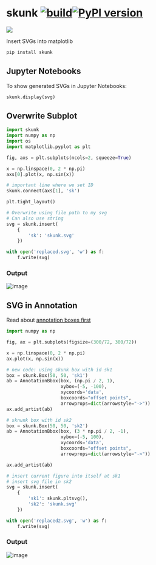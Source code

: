 # skunk [![build](https://github.com/whitead/skunk/actions/workflows/build.yml/badge.svg)](https://whitead.github.io/skunk/)[![PyPI version](https://badge.fury.io/py/skunk.svg)](https://badge.fury.io/py/skunk)

 <img src="https://raw.githubusercontent.com/whitead/skunk/main/tests/skunk.svg">

Insert SVGs into matplotlib

```sh
pip install skunk
```

## Jupyter Notebooks

To show generated SVGs in Jupyter Notebooks:

```py
skunk.display(svg)
```

## Overwrite Subplot

```py
import skunk
import numpy as np
import os
import matplotlib.pyplot as plt

fig, axs = plt.subplots(ncols=2, squeeze=True)

x = np.linspace(0, 2 * np.pi)
axs[0].plot(x, np.sin(x))

# important line where we set ID
skunk.connect(axs[1], 'sk')

plt.tight_layout()

# Overwrite using file path to my svg
# Can also use string
svg = skunk.insert(
    {
        'sk': 'skunk.svg'
    })

with open('replaced.svg', 'w') as f:
    f.write(svg)
```

### Output

![image](https://user-images.githubusercontent.com/908389/132105794-f178b4c1-3378-46b9-81d8-18f8e2435a83.png)


## SVG in Annotation

Read about [annotation boxes first](https://matplotlib.org/stable/gallery/text_labels_and_annotations/demo_annotation_box.html)

```py
import numpy as np

fig, ax = plt.subplots(figsize=(300/72, 300/72))

x = np.linspace(0, 2 * np.pi)
ax.plot(x, np.sin(x))

# new code: using skunk box with id sk1
box = skunk.Box(50, 50, 'sk1')
ab = AnnotationBbox(box, (np.pi / 2, 1),
                    xybox=(-5, -100),
                    xycoords='data',
                    boxcoords="offset points",
                    arrowprops=dict(arrowstyle="->"))
ax.add_artist(ab)

# sknunk box with id sk2
box = skunk.Box(50, 50, 'sk2')
ab = AnnotationBbox(box, (3 * np.pi / 2, -1),
                    xybox=(-5, 100),
                    xycoords='data',
                    boxcoords="offset points",
                    arrowprops=dict(arrowstyle="->"))

ax.add_artist(ab)

# insert current figure into itself at sk1
# insert svg file in sk2
svg = skunk.insert(
    {
        'sk1': skunk.pltsvg(),
        'sk2': 'skunk.svg'
    })

with open('replaced2.svg', 'w') as f:
    f.write(svg)
```

### Output

![image](https://user-images.githubusercontent.com/908389/132105868-f0e4ae23-3ebf-4630-b230-8279d5791169.png)
